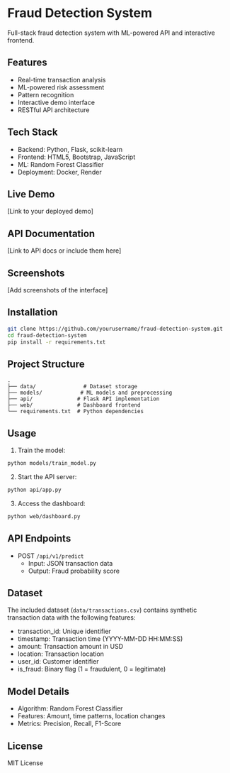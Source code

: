 # Fraud Detection System

Full-stack fraud detection system with ML-powered API and interactive frontend.

## Features
- Real-time transaction analysis
- ML-powered risk assessment
- Pattern recognition
- Interactive demo interface
- RESTful API architecture

## Tech Stack
- Backend: Python, Flask, scikit-learn
- Frontend: HTML5, Bootstrap, JavaScript
- ML: Random Forest Classifier
- Deployment: Docker, Render

## Live Demo
[Link to your deployed demo]

## API Documentation
[Link to API docs or include them here]

## Screenshots
[Add screenshots of the interface]

## Installation

```bash
git clone https://github.com/yourusername/fraud-detection-system.git
cd fraud-detection-system
pip install -r requirements.txt
```

## Project Structure

```
.
├── data/               # Dataset storage
├── models/            # ML models and preprocessing
├── api/              # Flask API implementation
├── web/              # Dashboard frontend
└── requirements.txt  # Python dependencies
```

## Usage

1. Train the model:

```bash
python models/train_model.py
```

2. Start the API server:

```bash
python api/app.py
```

3. Access the dashboard:

```bash
python web/dashboard.py
```

## API Endpoints

- POST `/api/v1/predict`
  - Input: JSON transaction data
  - Output: Fraud probability score

## Dataset

The included dataset (`data/transactions.csv`) contains synthetic transaction data with the following features:

- transaction_id: Unique identifier
- timestamp: Transaction time (YYYY-MM-DD HH:MM:SS)
- amount: Transaction amount in USD
- location: Transaction location
- user_id: Customer identifier
- is_fraud: Binary flag (1 = fraudulent, 0 = legitimate)

## Model Details

- Algorithm: Random Forest Classifier
- Features: Amount, time patterns, location changes
- Metrics: Precision, Recall, F1-Score

## License

MIT License
